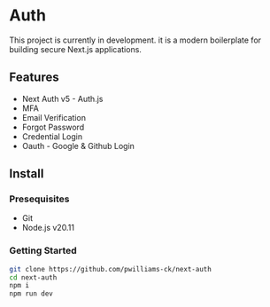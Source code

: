 # Auth

This project is currently in development. it is a modern boilerplate for
building secure Next.js applications.

## Features

- Next Auth v5 - Auth.js
- MFA
- Email Verification
- Forgot Password
- Credential Login
- Oauth - Google & Github Login

## Install

### Presequisites

- Git
- Node.js v20.11

### Getting Started

```bash
git clone https://github.com/pwilliams-ck/next-auth
cd next-auth
npm i
npm run dev
```
